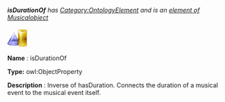 ___isDurationOf__ 
 has
 [Category:OntologyElement](../../Category/OntologyElement "Category:OntologyElement") 
 and is an
 [element of](../../Property/ElementOf "Property:ElementOf") 
[Musicalobject](../../Submissions/Musicalobject "Submissions:Musicalobject")_




  





[![ObjectProperty](../images/thumb/c/c3/ObjectProperty.gif/45px-ObjectProperty.gif)](../../Image/ObjectProperty.gif "ObjectProperty")


__Name__ 
 : isDurationOf
 



__Type:__ 
 owl:ObjectProperty
 



__Description__ 
 : Inverse of hasDuration. Connects the duration of a musical event to the musical event itself.